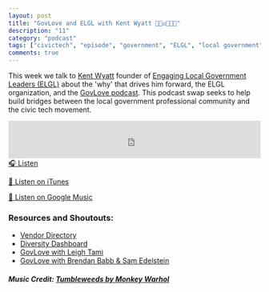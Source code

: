 ```yaml
---
layout: post
title: "GovLove and ELGL with Kent Wyatt 👨🏽‍⚖️👩🏽‍💻"
description: "11"
category: "podcast"
tags: ["civictech", "episode", "government", "ELGL", "local government"]
comments: true
---
```

This week we talk to [Kent Wyatt](https://twitter.com/kwyatt23) founder of [Engaging Local Government Leaders (ELGL)](https://twitter.com/ELGL50) about the 'why' that drives him forward, the ELGL organization, and the [GovLove podcast](https://twitter.com/GovLovePodcast). This podcast swap seeks to help build bridges between the local government professional community and the civic tech movement.

<iframe width="100%" height="75" scrolling="no" frameborder="no" allow="autoplay" src="https://w.soundcloud.com/player/?url=https%3A//api.soundcloud.com/tracks/460805460&color=%23ff5500&auto_play=false&hide_related=false&show_comments=true&show_user=true&show_reposts=false&show_teaser=true&visual=true"></iframe>
<a href="https://soundcloud.com/user-227289754/s01e08-govlove-and-elgl-with-kent-wyatt" target="_blank">🎧 Listen</a>

[📱 Listen on iTunes](https://itunes.apple.com/us/podcast/civic-tech-chat/id1350640468?mt=2)

[📱 Listen on Google Music](https://play.google.com/music/listen?u=0#/ps/I2inksjzzzmbxhg5wbojr624doa)

### Resources and Shoutouts:
- [Vendor Directory](http://elgl.org/vendor-school-directory/)
- [Diversity Dashboard](http://elgl.org/diversity-dashboard/)
- [GovLove with Leigh Tami](http://elgl.org/2017/06/30/podcast-harnessing-the-power-of-data-with-leigh-tami-cincinnati-oh/)
- [GovLove with Brendan Babb & Sam Edelstein](http://elgl.org/2017/10/20/podcast-innovation-doesnt-have-to-be-fancy-with-sam-edelstein-brendan-babb/)

##### Music Credit: [Tumbleweeds by Monkey Warhol](http://freemusicarchive.org/music/Monkey_Warhol/Lonely_Hearts_Challenge/Monkey_Warhol_-_Tumbleweeds)